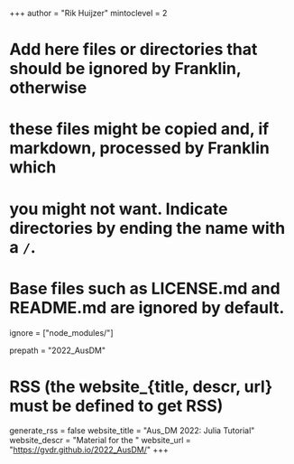 +++
author = "Rik Huijzer"
mintoclevel = 2

# Add here files or directories that should be ignored by Franklin, otherwise
# these files might be copied and, if markdown, processed by Franklin which
# you might not want. Indicate directories by ending the name with a `/`.
# Base files such as LICENSE.md and README.md are ignored by default.
ignore = ["node_modules/"]

prepath = "2022_AusDM"

# RSS (the website_{title, descr, url} must be defined to get RSS)
generate_rss = false
website_title = "Aus_DM 2022: Julia Tutorial"
website_descr = "Material for the "
website_url   = "https://gvdr.github.io/2022_AusDM/"
+++


